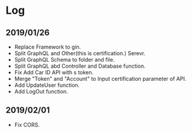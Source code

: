 # Log
## 2019/01/26
- Replace Framework to gin.
- Split GraphQL and Other(this is certification.) Serevr.
- Split GraphQL Schema to folder and file.
- Split GraphQL abd Controller and Database function.
- Fix Add Car ID API with s token.
- Merge "Token" and "Account" to Input certification parameter of API.
- Add UpdateUser function.
- Add LogOut function.

## 2019/02/01
-  Fix CORS.